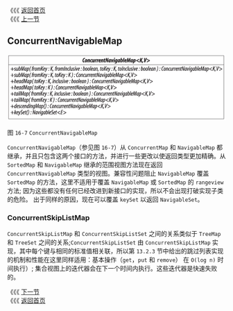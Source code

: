 《《《 [返回首页](../README.md)       <br/>
《《《 [上一节](04_ConcurrentMap.md)

## ConcurrentNavigableMap

![](16_7.png)

图 `16-7` `ConcurrentNavigableMap`

`ConcurrentNavigableMap`（参见图 `16-7`）从 `ConcurrentMap` 和 `NavigableMap` 都继承，并且只包含这两个接口的方法，并进行一些更改以使返回类型更加精确。从 `SortedMap` 和 `NavigableMap` 继承的范围视图方法现在返回 `ConcurrentNavigableMap` 类型的视图。兼容性问题阻止 `NavigableMap` 覆盖 `SortedMap` 的方法，这里不适用于覆盖 `NavigableMap` 或 `SortedMap` 的 `rangeview` 方法; 因为这些都没有任何已经改进到新接口的实现，所以不会出现打破实现子类的危险。 出于同样的原因，现在可以覆盖 `keySet` 以返回 `NavigableSet`。

### ConcurrentSkipListMap

`ConcurrentSkipListMap` 和 `ConcurrentSkipListSet` 之间的关系类似于 `TreeMap` 和 `TreeSet` 之间的关系;`ConcurrentSkipListSet` 由 `ConcurrentSkipListMap` 实现，其中每个键与相同的标准值相关联，所以第 `13.2.3` 节中给出的跳过列表实现的机制和性能在这里同样适用：基本操作（`get`，`put` 和 `remove`） 在 `O(log n)` 时间执行）; 集合视图上的迭代器会在下一个时间内执行。这些迭代器是快速失败的。

《《《 [下一节](06_Comparing_Map_Implementations.md)      <br/>
《《《 [返回首页](../README.md)
